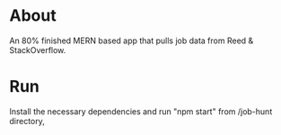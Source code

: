 # About

An 80% finished MERN based app that pulls job data from Reed & StackOverflow.

# Run

Install the necessary dependencies and run "npm start" from /job-hunt directory,

